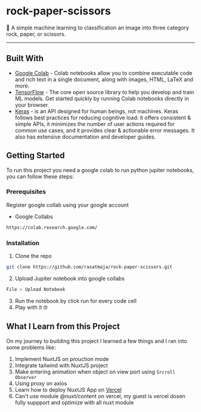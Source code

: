 # rock-paper-scissors
🤖 A simple machine learning to classification an image into three category rock, paper, or scissors.

---

## Built With

* [Google Colab](https://colab.research.google.com/) - Colab notebooks allow you to combine executable code and rich text in a single document, along with images, HTML, LaTeX and more.
* [TensorFlow](https://www.tensorflow.org/) - The core open source library to help you develop and train ML models. Get started quickly by running Colab notebooks directly in your browser.
* [Keras](https://keras.io/) - is an API designed for human beings, not machines. Keras follows best practices for reducing cognitive load: it offers consistent & simple APIs, it minimizes the number of user actions required for common use cases, and it provides clear & actionable error messages. It also has extensive documentation and developer guides.

## Getting Started

To run this project you need a google colab to run python jupiter notebooks, you can follow these steps:

### Prerequisites

Register google collab using your google account

* Google Collabs 
```sh
https://colab.research.google.com/
```

### Installation

1. Clone the repo
```sh
git clone https://github.com/rasatmaja/rock-paper-scissors.git
```
2. Upload Jupiter notebook into google collabs
```sh
File > Upload Notebook
```
3. Run the notebook by click run for every code cell
4. Play with it 🤓

## What I Learn from this Project 
On my journey to building this project I learned a few things and I ran into some problems like:

1. Implement NuxtJS on prouction mode
2. Integrate tailwind with NuxtJS project
3. Make entering animation when object on view port using `Srcroll Observer`
4. Using proxy on axios
5. Learn how to deploy NuxtJS App on [Vercel](https://vercel.com/)
6. Can't use module @nuxt/content on vercel, my guest is vercel dosen fully suppport and optimize with all nuxt module
